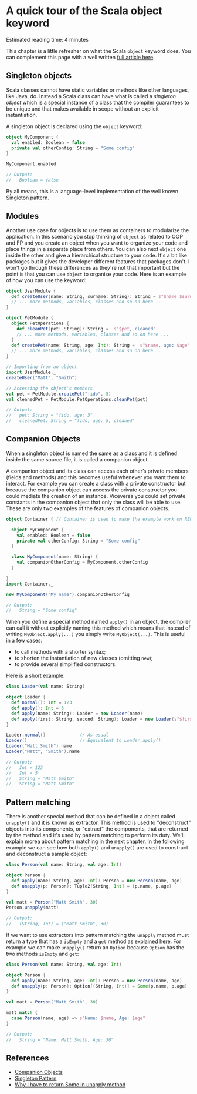 # A quick tour of the Scala object keyword

Estimated reading time: 4 minutes

This chapter is a little refresher on what the Scala `object` keyword does. You can complement this
page with a well written [full article here][1].

## Singleton objects

Scala classes cannot have static variables or methods like other languages, like Java, do. Instead a
Scala class can have what is called a _singleton object_ which is a special instance of a class that
the compiler guarantees to be unique and that makes available in scope without an explicit
instantiation.

A singleton object is declared using the `object` keyword:

```scala
object MyComponent {
  val enabled: Boolean = false
  private val otherConfig: String = "Some config"
}

MyComponent.enabled

// Output:
//   Boolean = false
```

By all means, this is a language-level implementation of the well known [Singleton pattern][2].

## Modules

Another use case for objects is to use them as containers to modularize the application. In this
scenario you stop thinking of `object` as related to OOP and FP and you create an object when you
want to organize your code and place things in a separate place from others. You can also next
`object` one inside the other and give a hierarchical structure to your code. It's a bit like
packages but it gives the developer different features that packages don't. I won't go through these
differences as they're not that important but the point is that you can use `object` to organise
your code. Here is an example of how you can use the keyword:

```scala
object UserModule {
  def createUser(name: String, surname: String): String = s"$name $surname"
  // ... more methods, variables, classes and so on here ...
}

object PetModule {
  object PetOperations {
    def cleanPet(pet: String): String =  s"$pet, cleaned"
    // ... more methods, variables, classes and so on here ...
  }
  def createPet(name: String, age: Int): String =  s"$name, age: $age"
  // ... more methods, variables, classes and so on here ...
}

// Importing from an object
import UserModule._
createUser("Matt", "Smith")

// Accessing the object's members
val pet = PetModule.createPet("fido", 5)
val cleanedPet = PetModule.PetOperations.cleanPet(pet)

// Output:
//   pet: String = "fido, age: 5"
//   cleanedPet: String = "fido, age: 5, cleaned"
```

## Companion Objects

When a singleton object is named the same as a class and it is defined inside the same source file,
it is called a companion object.

A companion object and its class can access each other’s private members (fields and methods) and
this becomes useful whenever you want them to interact. For example you can create a class with a
private constructor but because the companion object can access the private constructor you could
mediate the creation of an instance. Viceversa you could set private constants in the companion
object that only the class will be able to use. These are only two examples of the features of
companion objects.

```scala
object Container { // Container is used to make the example work on REPL

  object MyComponent {
    val enabled: Boolean = false
    private val otherConfig: String = "Some config"
  }

  class MyComponent(name: String) {
    val companionOtherConfig = MyComponent.otherConfig
  }

}
import Container._

new MyComponent("My name").companionOtherConfig

// Output:
//   String = "Some config"
```

When you define a special method named `apply()` in an object, the compiler can call it without
explicitly naming this method which means that instead of writing `MyObject.apply(...)` you simply
write `MyObject(...)`. This is useful in a few cases:

* to call methods with a shorter syntax;
* to shorten the instantiation of new classes (omitting `new`);
* to provide several simplified constructors.

Here is a short example:

```scala
class Loader(val name: String)

object Loader {
  def normal(): Int = 123
  def apply(): Int = 5
  def apply(name: String): Loader = new Loader(name)
  def apply(first: String, second: String): Loader = new Loader(s"$first $second")
}

Loader.normal()             // As usual
Loader()                    // Equivalent to Loader.apply()
Loader("Matt Smith").name
Loader("Matt", "Smith").name

// Output:
//   Int = 123
//   Int = 5
//   String = "Matt Smith"
//   String = "Matt Smith"
```

## Pattern matching

There is another special method that can be defined in a object called `unapply()` and it is known
as extractor. This method is used to "deconstruct" objects into its components, or "extract" the
components, that are returned by the method and it's used by pattern matching to perform its duty.
We'll explain morea about pattern matching in the next chapter. In the following example we can see
how both `apply()` and `unapply()` are used to construct and deconstruct a sample object:

```scala
class Person(val name: String, val age: Int)

object Person {
  def apply(name: String, age: Int): Person = new Person(name, age)
  def unapply(p: Person): Tuple2[String, Int] = (p.name, p.age)
}

val matt = Person("Matt Smith", 30)
Person.unapply(matt)

// Output:
//   (String, Int) = ("Matt Smith", 30)
```

If we want to use extractors into pattern matching the `unapply` method must return a type that has
a `isEmpty` and a `get` method as [explained here][3]. For example we can make `unapply()` return an
`Option` because `Option` has the two methods `isEmpty` and `get`:

```scala
class Person(val name: String, val age: Int)

object Person {
  def apply(name: String, age: Int): Person = new Person(name, age)
  def unapply(p: Person): Option[(String, Int)] = Some(p.name, p.age)
}

val matt = Person("Matt Smith", 30)

matt match {
  case Person(name, age) => s"Name: $name, Age: $age"
}

// Output:
//   String = "Name: Matt Smith, Age: 30"
```

## References

* [Companion Objects][1]
* [Singleton Pattern][2]
* [Why I have to return Some in unapply method][3]

[1]: https://hello-scala.com/409-scala-companion-objects.html
[2]: https://refactoring.guru/design-patterns/singleton
[3]: https://stackoverflow.com/a/46897645/1215156
